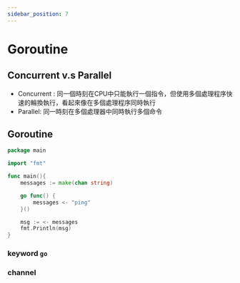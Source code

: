 ```yaml
---
sidebar_position: 7
---
```

# Goroutine

## Concurrent v.s Parallel

- Concurrent : 同一個時刻在CPU中只能執行一個指令，但使用多個處理程序快速的輪換執行，看起來像在多個處理程序同時執行
- Parallel: 同一時刻在多個處理器中同時執行多個命令

## Goroutine
```go
package main

import "fmt"

func main(){
    messages := make(chan string)

    go func() {
        messages <- "ping"
    }()

    msg := <- messages
    fmt.Println(msg)
}
```

### keyword `go`
### channel


